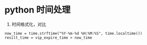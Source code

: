 # python 时间处理
1. 时间格式化，对比
```
now_time = time.strftime("%Y-%m-%d %H:%M:%S", time.localtime())
resilt_time = vip_expire_time > now_time
```